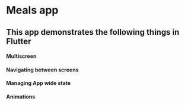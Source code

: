 # Meals app

## This app demonstrates the following things in Flutter
#### Multiscreen
#### Navigating between screens
#### Managing App wide state
#### Animations

